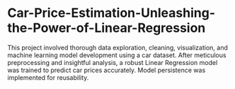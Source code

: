 # Car-Price-Estimation-Unleashing-the-Power-of-Linear-Regression
This project involved thorough data exploration, cleaning, visualization, and machine learning model development using a car dataset. After meticulous preprocessing and insightful analysis, a robust Linear Regression model was trained to predict car prices accurately. Model persistence was implemented for reusability.
